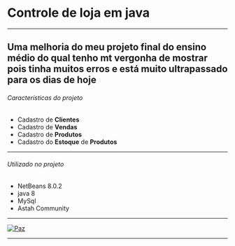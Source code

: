 # Controle de loja em java
------------
Uma melhoria do meu projeto final do ensino médio do qual tenho mt vergonha de mostrar pois tinha muitos erros e está muito ultrapassado para os dias de hoje 
------------
###### Características do projeto
- Cadastro de **Clientes**
- Cadastro de **Vendas**
- Cadastro de **Produtos**
- Cadastro do **Estoque** de **Produtos**
------------
###### Utilizado no projeto
- NetBeans 8.0.2
- java 8
- MySql
- Astah Community
------------
[![Paz](https://images.freeimages.com/images/large-previews/ddb/corn-field-2-1368926.jpg "Paz")](https://images.freeimages.com/images/large-previews/ddb/corn-field-2-1368926.jpg "Paz")

------------